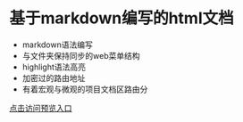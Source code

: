 # 基于markdown编写的html文档

- markdown语法编写
- 与文件夹保持同步的web菜单结构
- highlight语法高亮
- 加密过的路由地址
- 有着宏观与微观的项目文档区路由分

[点击访问预览入口](https://yunstv.github.io/markdown-doc-api/)